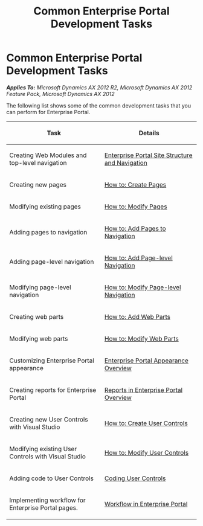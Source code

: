 ﻿---
title: Common Enterprise Portal Development Tasks
TOCTitle: Common Enterprise Portal Development Tasks
ms:assetid: 78dbc32a-ce16-47b2-ac0d-385e465a207e
ms:mtpsurl: https://msdn.microsoft.com/en-us/library/Cc594064(v=AX.60)
ms:contentKeyID: 35245406
ms.date: 11/07/2012
mtps_version: v=AX.60
---

# Common Enterprise Portal Development Tasks 


_**Applies To:** Microsoft Dynamics AX 2012 R2, Microsoft Dynamics AX 2012 Feature Pack, Microsoft Dynamics AX 2012_

The following list shows some of the common development tasks that you can perform for Enterprise Portal.

<table>
<colgroup>
<col style="width: 50%" />
<col style="width: 50%" />
</colgroup>
<thead>
<tr class="header">
<th><p>Task</p></th>
<th><p>Details</p></th>
</tr>
</thead>
<tbody>
<tr class="odd">
<td><p>Creating Web Modules and top-level navigation</p></td>
<td><p><a href="enterprise-portal-site-structure-and-navigation.md">Enterprise Portal Site Structure and Navigation</a></p></td>
</tr>
<tr class="even">
<td><p>Creating new pages</p></td>
<td><p><a href="how-to-create-pages.md">How to: Create Pages</a></p></td>
</tr>
<tr class="odd">
<td><p>Modifying existing pages</p></td>
<td><p><a href="how-to-modify-pages.md">How to: Modify Pages</a></p></td>
</tr>
<tr class="even">
<td><p>Adding pages to navigation</p></td>
<td><p><a href="how-to-add-pages-to-navigation.md">How to: Add Pages to Navigation</a></p></td>
</tr>
<tr class="odd">
<td><p>Adding page-level navigation</p></td>
<td><p><a href="how-to-add-page-level-navigation.md">How to: Add Page-level Navigation</a></p></td>
</tr>
<tr class="even">
<td><p>Modifying page-level navigation</p></td>
<td><p><a href="how-to-modify-page-level-navigation.md">How to: Modify Page-level Navigation</a></p></td>
</tr>
<tr class="odd">
<td><p>Creating web parts</p></td>
<td><p><a href="how-to-add-web-parts.md">How to: Add Web Parts</a></p></td>
</tr>
<tr class="even">
<td><p>Modifying web parts</p></td>
<td><p><a href="how-to-modify-web-parts.md">How to: Modify Web Parts</a></p></td>
</tr>
<tr class="odd">
<td><p>Customizing Enterprise Portal appearance</p></td>
<td><p><a href="enterprise-portal-appearance-overview.md">Enterprise Portal Appearance Overview</a></p></td>
</tr>
<tr class="even">
<td><p>Creating reports for Enterprise Portal</p></td>
<td><p><a href="reports-in-enterprise-portal-overview.md">Reports in Enterprise Portal Overview</a></p></td>
</tr>
<tr class="odd">
<td><p>Creating new User Controls with Visual Studio</p></td>
<td><p><a href="how-to-create-user-controls.md">How to: Create User Controls</a></p></td>
</tr>
<tr class="even">
<td><p>Modifying existing User Controls with Visual Studio</p></td>
<td><p><a href="how-to-modify-user-controls.md">How to: Modify User Controls</a></p></td>
</tr>
<tr class="odd">
<td><p>Adding code to User Controls</p></td>
<td><p><a href="coding-user-controls.md">Coding User Controls</a></p></td>
</tr>
<tr class="even">
<td><p>Implementing workflow for Enterprise Portal pages.</p></td>
<td><p><a href="workflow-in-enterprise-portal.md">Workflow in Enterprise Portal</a></p></td>
</tr>
</tbody>
</table>

